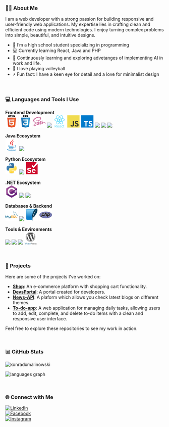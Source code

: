 ### 👨‍💻 About Me

I am a web developer with a strong passion for building responsive and user-friendly web applications. My expertise lies in crafting clean and efficient code using modern technologies. I enjoy turning complex problems into simple, beautiful, and intuitive designs.

- 🏫 I’m a high school student specializing in programming
- 💻 Currently learning React, Java and PHP
- 🌱 Continuously learning and exploring advetanges of implementing AI in work and life.
- 🏐 I love playing volleyball
- ⚡ Fun fact: I have a keen eye for detail and a love for minimalist design

<br>

### 💻 Languages and Tools I Use

**Frontend Development** <br>
<img src="https://raw.githubusercontent.com/devicons/devicon/master/icons/html5/html5-original-wordmark.svg" width="40" />
<img src="https://raw.githubusercontent.com/devicons/devicon/master/icons/css3/css3-original-wordmark.svg" width="40" />
<img src="https://raw.githubusercontent.com/devicons/devicon/master/icons/sass/sass-original.svg" width="40" />
<img src="https://img.icons8.com/color/200/tailwindcss.png" width="40" />
<img src="https://raw.githubusercontent.com/devicons/devicon/master/icons/react/react-original-wordmark.svg" width="40" />
<img src="https://raw.githubusercontent.com/devicons/devicon/master/icons/javascript/javascript-original.svg" width="40" />
<img src="https://raw.githubusercontent.com/devicons/devicon/master/icons/typescript/typescript-original.svg" width="40" />
<img src="https://vitejs.dev/logo.svg" width="40" />
<img src="https://cdn.jsdelivr.net/gh/devicons/devicon/icons/webstorm/webstorm-original.svg" width="40" />
<img src="https://cdn.jsdelivr.net/gh/devicons/devicon/icons/vscode/vscode-original.svg" width="40" />

**Java Ecosystem** <br>
<img src="https://raw.githubusercontent.com/devicons/devicon/master/icons/java/java-original.svg" width="40" />
<img src="https://cdn.jsdelivr.net/gh/devicons/devicon/icons/intellij/intellij-original.svg" width="40" />

**Python Ecosystem** <br>
<img src="https://raw.githubusercontent.com/devicons/devicon/master/icons/python/python-original.svg" width="40" />
<img src="https://cdn.jsdelivr.net/gh/devicons/devicon/icons/pycharm/pycharm-original.svg" width="40" />
<img src="https://raw.githubusercontent.com/devicons/devicon/master/icons/selenium/selenium-original.svg" width="40" />

**.NET Ecosystem** <br>
<img src="https://raw.githubusercontent.com/devicons/devicon/master/icons/csharp/csharp-original.svg" width="40" />
<img src="https://upload.wikimedia.org/wikipedia/commons/0/0e/Microsoft_.NET_logo.png" width="40" />
<img src="https://cdn.jsdelivr.net/gh/devicons/devicon/icons/visualstudio/visualstudio-plain.svg" width="40" />

**Databases & Backend** <br>
<img src="https://raw.githubusercontent.com/devicons/devicon/master/icons/mysql/mysql-original-wordmark.svg" width="40" />
<img src="https://www.svgrepo.com/show/303229/microsoft-sql-server-logo.svg" width="40" />
<img src="https://raw.githubusercontent.com/devicons/devicon/master/icons/sqlite/sqlite-original.svg" width="40" />
<img src="https://raw.githubusercontent.com/devicons/devicon/master/icons/php/php-original.svg" width="40" />

**Tools & Environments** <br>
<img src="https://www.vectorlogo.zone/logos/getpostman/getpostman-icon.svg" width="40" />
<img src="https://www.vectorlogo.zone/logos/figma/figma-icon.svg" width="40" />
<img src="https://www.vectorlogo.zone/logos/git-scm/git-scm-icon.svg" width="40" />
<img src="https://raw.githubusercontent.com/devicons/devicon/master/icons/wordpress/wordpress-original.svg" width="40" />



<br>

### 📂 Projects

Here are some of the projects I've worked on:
- **[Shop](https://github.com/konradxmalinowski/shop)**: An e-commerce platform with shopping cart functionality.
- **[DevsPortal](https://github.com/konradxmalinowski/DevsPortal)**: A portal created for developers.
- **[News-API](https://github.com/konradxmalinowski/News-API-React)**: A plaform which allows you check latest blogs on different themes. 
- **[To-do-app](https://github.com/konradxmalinowski/to-do-app)**: A web application for managing daily tasks, allowing users to add, edit, complete, and delete to-do items with a clean and responsive user interface.

Feel free to explore these repositories to see my work in action.

<br>

### 📊 GitHub Stats
<p align="left"> <img src="https://komarev.com/ghpvc/?username=konradxmalinowski&label=Profile%20views&color=0e75b6&style=flat" alt="konradxmalinowski" /> </p>
<p align="left">
  <img src="https://github-readme-stats.vercel.app/api/top-langs?username=konradxmalinowski&locale=en&hide_title=false&layout=compact&card_width=320&langs_count=8&hide_border=false&order=2&theme=github_dark&bg_color=00000000" height="200" alt="languages graph"  />
</p>

<br>

### 🌐 Connect with Me

<p align="left">
  <a href="https://www.linkedin.com/in/konradxmalinowski" target="_blank">
    <img src="https://img.shields.io/badge/LinkedIn-Konrad%20Malinowski-0077B5?style=for-the-badge&logo=linkedin&logoColor=white" alt="LinkedIn" />
  </a>
  <br>
  <a href="https://www.facebook.com/konradxmalinowski/" target="_blank">
    <img src="https://img.shields.io/badge/Facebook-Konrad%20Malinowski-1877F2?style=for-the-badge&logo=facebook&logoColor=white" alt="Facebook" />
  </a>
  <br>
  <a href="https://www.instagram.com/konradxmalinowski/" target="_blank">
    <img src="https://img.shields.io/badge/Instagram-@konradxmalinowski-E4405F?style=for-the-badge&logo=instagram&logoColor=white" alt="Instagram" />
  </a>
</p>

